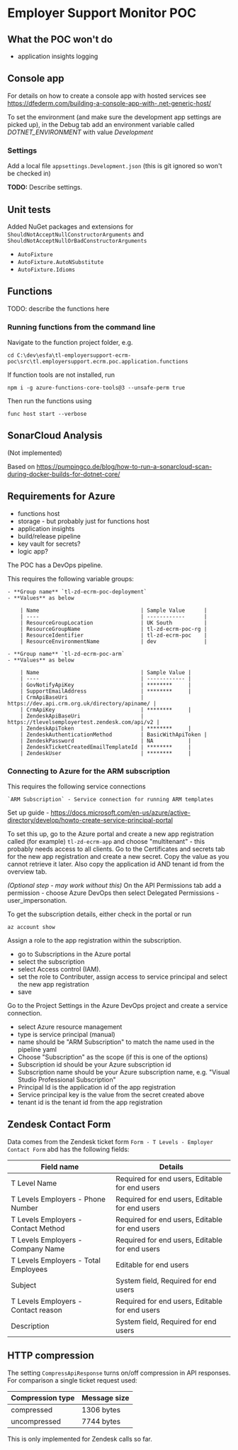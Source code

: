# Employer Support Monitor POC


## What the POC won't do

- application insights logging


## Console app

For details on how to create a console app with hosted services see https://dfederm.com/building-a-console-app-with-.net-generic-host/

To set the environment (and make sure the development app settings are picked up), in the Debug tab add an environment variable called *DOTNET_ENVIRONMENT* with value *Development*


### Settings 

Add a local file `appsettings.Development.json` (this is git ignored so won't be checked in)

**TODO:** Describe settings.


## Unit tests

Added NuGet packages and extensions for `ShouldNotAcceptNullConstructorArguments` and `ShouldNotAcceptNullOrBadConstructorArguments` 
- `AutoFixture`
- `AutoFixture.AutoNSubstitute`
- `AutoFixture.Idioms`


## Functions

TODO: describe the functions here

### Running functions from the command line

Navigate to the function project folder, e.g. 
```
cd C:\dev\esfa\tl-employersupport-ecrm-poc\src\tl.employersupport.ecrm.poc.application.functions
```

If function tools are not installed, run
```
npm i -g azure-functions-core-tools@3 --unsafe-perm true
```

Then run the functions using
```
func host start --verbose
```


## SonarCloud Analysis

(Not implemented)

Based on https://pumpingco.de/blog/how-to-run-a-sonarcloud-scan-during-docker-builds-for-dotnet-core/


## Requirements for Azure 

- functions host
- storage - but probably just for functions host
- application insights
- build/release pipeline
- key vault for secrets?
- logic app?

The POC has a DevOps pipeline. 

This requires the following variable groups:

    - **Group name** `tl-zd-ecrm-poc-deployment`
    - **Values** as below

        | Name                                | Sample Value      |
        | ----                                | ------------      |
        | ResourceGroupLocation               | UK South          |
        | ResourceGroupName                   | tl-zd-ecrm-poc-rg |
        | ResourceIdentifier                  | tl-zd-ecrm-poc    |
        | ResourceEnvironmentName             | dev               |

    - **Group name** `tl-zd-ecrm-poc-arm`
    - **Values** as below

        | Name                                | Sample Value |
        | ----                                | ------------ |
        | GovNotifyApiKey                     | ********     |
        | SupportEmailAddress                 | ********     |
        | CrmApiBaseUri                       | https://dev.api.crm.org.uk/directory/apiname/ |
        | CrmApiKey                           | ********     |
        | ZendeskApiBaseUri                   | https://tlevelsemployertest.zendesk.com/api/v2 |
        | ZendeskApiToken                     | ********     |
        | ZendeskAuthenticationMethod         | BasicWithApiToken |
        | ZendeskPassword                     | NA           |
        | ZendeskTicketCreatedEmailTemplateId | ********     |
        | ZendeskUser                         | ********     |

### Connecting to Azure for the ARM subscription

This requires the following service connections

    `ARM Subscription` - Service connection for running ARM templates

Set up guide - https://docs.microsoft.com/en-us/azure/active-directory/develop/howto-create-service-principal-portal

To set this up, go to the Azure portal and create a new app registration called (for example) `tl-zd-ecrm-app` and choose "multitenant" - this probably needs access to all clients.
Go to the Certificates and secrets tab for the new app registration 
and create a new secret. Copy the value as you cannot retrieve it later. 
Also copy the application id AND tenant id from the overview tab.

*(Optional step - may work without this)* On the API Permissions tab add a permission - choose Azure DevOps then select Delegated Permissions - user_impersonation.

To get the subscription details, either check in the portal or run
```
az account show
```

Assign a role to the app registration within the subscription.
 - go to Subscriptions in the Azure portal
 - select the subscription
 - select Access control (IAM).
 - set the role to Contributer, assign access to service principal and select the new app registration
 - save

Go to the Project Settings in the Azure DevOps project and create a service connection.
 - select Azure resource management
 - type is service principal (manual) 
 - name should be "ARM Subscription" to match the name used in the pipeline yaml
 - Choose "Subscription" as the scope (if this is one of the options)
 - Subscription id should be your Azure subscription id
 - Subscription name should be your Azure subscription name, e.g. "Visual Studio Professional Subscription"
 - Principal Id is the application id of the app registration
 - Service principal key is the value from the secret created above 
 - tenant id is the tenant id from the app registration 

## Zendesk Contact Form

Data comes from the Zendesk ticket form `Form - T Levels - Employer Contact Form` abd has the following fields:

| Field name                           | Details |
| ----------                           | ------- |
| T Level Name                         | Required for end users, Editable for end users |
| T Levels Employers - Phone Number    | Required for end users, Editable for end users |
| T Levels Employers - Contact Method  | Required for end users, Editable for end users |
| T Levels Employers - Company Name    | Required for end users, Editable for end users |
| T Levels Employers - Total Employees | Editable for end users |
| Subject                              | System field, Required for end users |
| T Levels Employers - Contact reason  | Required for end users, Editable for end users |
| Description                          | System field, Required for end users |


## HTTP compression

The setting `CompressApiResponse` turns on/off compression in API responses. For comparison a single ticket request used:

| Compression type | Message size |
| ---------------- | ------------ |
| compressed       | 1306 bytes   |
| uncompressed     | 7744 bytes   | 

This is only implemented for Zendesk calls so far.



